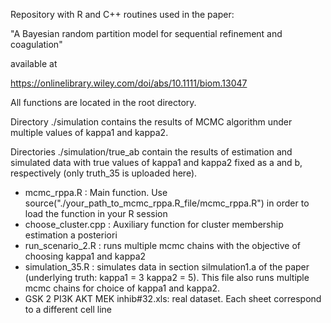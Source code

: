 
Repository with R and C++ routines used in the paper: 

"A Bayesian random partition model for sequential refinement and coagulation"

available at 

https://onlinelibrary.wiley.com/doi/abs/10.1111/biom.13047

All functions are located in the root directory. 

Directory ./simulation contains the results of MCMC algorithm under multiple values of kappa1 and kappa2. 

Directories ./simulation/true_ab contain the results of estimation and simulated data with true values of kappa1 and kappa2 fixed as a and b, respectively (only truth_35 is uploaded here).

- mcmc_rppa.R : Main function. Use source("./your_path_to_mcmc_rppa.R_file/mcmc_rppa.R") in order to load the function in your R session
- choose_cluster.cpp : Auxiliary function for cluster membership estimation a posteriori
- run_scenario_2.R : runs multiple mcmc chains with the objective of choosing kappa1 and kappa2
- simulation_35.R : simulates data in section silmulation1.a of the paper (underlying truth: kappa1 = 3 kappa2 = 5). This file also runs multiple mcmc chains for choice of kappa1 and kappa2.
- GSK 2 PI3K AKT MEK inhib#32.xls: real dataset. Each sheet correspond to a different cell line
